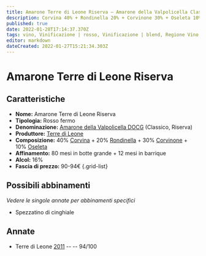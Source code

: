 ```yaml
---
title: Amarone Terre di Leone Riserva – Amarone della Valpolicella Classico Riserva DOCG – Terre di Leone – Veneto (IT) – 90-94€ – 5★
description: Corvina 40% + Rondinella 20% + Corvinone 30% + Oseleta 10% | Spezzatino di cinghiale
published: true
date: 2022-01-28T17:14:37.370Z
tags: vino, Vinificazione | rosso, Vinificazione | blend, Regione Vino | Veneto (IT), Vinificazione | fermo, Prezzi | 90-94€, corvina, Valutazioni | 5 stelle, corvinone, oseleta, Spezzatino di cinghiale
editor: markdown
dateCreated: 2022-01-27T15:21:34.303Z
---
```


# Amarone Terre di Leone Riserva

## Caratteristiche
- **Nome:** <span class="nome">Amarone Terre di Leone Riserva</span>
- **Tipologia:** Rosso fermo
- **Denominazione:** <span class="denominazione">[Amarone della Valpolicella DOCG](/denominazioni/Italia/Veneto/DOCG/Amarone-della-Valpolicella) (Classico, Riserva)</span>
- **Produttore:** <span class="cantina">[Terre di Leone](/produttori/Italia/Veneto/Terre-di-Leone)</span> 
- **Composizione:** 40% [Corvina](/vitigni/Italia/bacca-nera/corvina) + 20% [Rondinella](/vitigni/Italia/bacca-nera/rondinella) + 30% [Corvinone](/vitigni/Italia/bacca-nera/corvinone) + 10% [Oseleta](/vitigni/Italia/bacca-nera/oseleta)
- **Affinamento:** 80 mesi in botte grande + 12 mesi in barrique
- **Alcol:** 16%
- **Fascia di prezzo:** 90-94€
{.grid-list}

## Possibili abbinamenti
*Vedere le singole annate per abbinamenti specifici*

- Spezzatino di cinghiale

## Annate
- Terre di Leone [2011](vini/Italia/Veneto/Terre-di-Leone/Amarone-Terre-di-Leone-Riserva/2011) -- <span class="star-5"></span> -- 94/100


